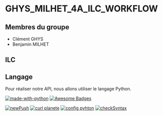 # GHYS_MILHET_4A_ILC_WORKFLOW

## Membres du groupe
 - Clément GHYS
 - Benjamin MILHET
 
## ILC

## Langage
Pour réaliser notre API, nous allons utiliser le langage Python.

[![made-with-python](https://img.shields.io/badge/Made%20with-Python-1f425f.svg)](https://www.python.org/)
[![Awesome Badges](https://img.shields.io/badge/badges-awesome-green.svg)](https://github.com/Naereen/badges)

[![newPush](https://github.com/benjamin-milhet/GHYS_MILHET_4A_ILC/actions/workflows/main.yml/badge.svg)](https://github.com/benjamin-milhet/GHYS_MILHET_4A_ILC/actions/workflows/main.yml)
[![curl planete](https://github.com/benjamin-milhet/GHYS_MILHET_4A_ILC/actions/workflows/curl.yml/badge.svg)](https://github.com/benjamin-milhet/GHYS_MILHET_4A_ILC/actions/workflows/curl.yml)
[![config pyhton](https://github.com/benjamin-milhet/GHYS_MILHET_4A_ILC/actions/workflows/configPython.yml/badge.svg)](https://github.com/benjamin-milhet/GHYS_MILHET_4A_ILC/actions/workflows/configPython.yml)
[![checkSyntax](https://github.com/benjamin-milhet/GHYS_MILHET_4A_ILC_WORKFLOW/actions/workflows/checkSyntax.yml/badge.svg)](https://github.com/benjamin-milhet/GHYS_MILHET_4A_ILC_WORKFLOW/actions/workflows/checkSyntax.yml)


